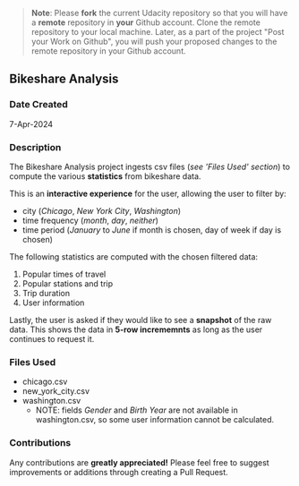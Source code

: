 >**Note**: Please **fork** the current Udacity repository so that you will have a **remote** repository in **your** Github account. Clone the remote repository to your local machine. Later, as a part of the project "Post your Work on Github", you will push your proposed changes to the remote repository in your Github account.

## Bikeshare Analysis

### Date Created
7-Apr-2024

### Description
The Bikeshare Analysis project ingests csv files (_see 'Files Used' section_) to compute the various **statistics** from bikeshare data.

This is an **interactive experience** for the user, allowing the user to filter by:
* city (_Chicago_, _New York City_, _Washington_)
* time frequency (_month_, _day_, _neither_)
* time period (_January_ to _June_ if month is chosen, day of week if day is chosen)

The following statistics are computed with the chosen filtered data:
1. Popular times of travel
2. Popular stations and trip
3. Trip duration
4. User information

Lastly, the user is asked if they would like to see a **snapshot** of the raw data. This shows the data in **5-row incrememnts** as long as the user continues to request it.

### Files Used
* chicago.csv
* new_york_city.csv
* washington.csv
    * NOTE: fields _Gender_ and _Birth Year_ are not available in washington.csv, so some user information cannot be calculated.

### Contributions
Any contributions are **greatly appreciated!** Please feel free to suggest improvements or additions through creating a Pull Request.
